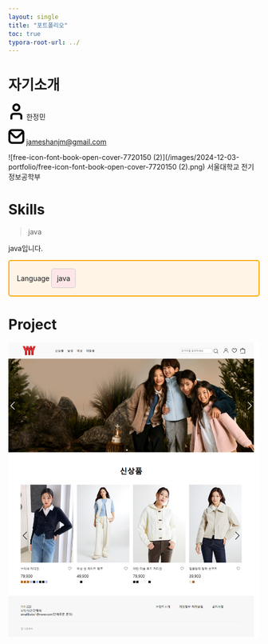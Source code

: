 ```yaml
---
layout: single
title: "포트폴리오"
toc: true
typora-root-url: ../
---
```


# 자기소개



![free-icon-font-user-3917546](/images/2021-12-02-portfolio/free-icon-font-user-3917546.png)  한정민

![free-icon-font-envelope-3916632](/images/2024-12-03-portfolio/free-icon-font-envelope-3916632.png)  jameshanjm@gmail.com

![free-icon-font-book-open-cover-7720150 (2)](/images/2024-12-03-portfolio/free-icon-font-book-open-cover-7720150 (2).png)  서울대학교 전기정보공학부



# Skills
> java

java입니다.

<div style="border: 2px solid orange; padding: 15px; border-radius: 5px; background-color: #FFF4E6;">
    Language
      <div style="border: 1px solid #ccc; padding: 10px; border-radius: 5px; background-color: #ffe6e6; display: inline-block;">
    java
  </div>
</div>









# Project



[![prpoject](/images/2021-12-02-portfolio/prpoject.png)](https://github.com/Hans975/team_project2)
